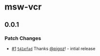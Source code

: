 # msw-vcr

## 0.0.1

### Patch Changes

- [#1](https://github.com/pigoz/msw-vcr/pull/1) [`541efad`](https://github.com/pigoz/msw-vcr/commit/541efadd072cfd71b5bc88edde68fd62628178cd) Thanks [@pigoz](https://github.com/pigoz)! - intial release
